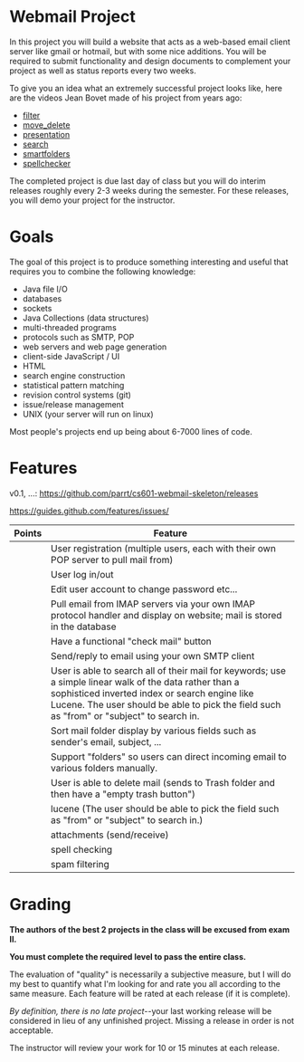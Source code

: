 Webmail Project
====

In this project you will build a website that acts as a web-based email client server like gmail or hotmail, but with some nice additions.  You will be required to submit functionality and design documents to complement your project as well as status reports every two weeks.

To give you an idea what an extremely successful project looks like, here are the videos Jean Bovet made of his project from years ago:

* [filter](movies/webmail/filter.mov)
* [move_delete](movies/webmail/html_move_delete.mov)
* [presentation](movies/webmail/presentation.mov)
* [search](movies/webmail/search.mov)
* [smartfolders](movies/webmail/smartfolders.mov)
* [spellchecker](movies/webmail/spellchecker.mov)

The completed project is due last day of class but you will do interim releases roughly every 2-3 weeks during the semester.  For these releases, you will demo your project for the instructor.

# Goals

The goal of this project is to produce something interesting and useful that requires you to combine the following knowledge:

* Java file I/O
* databases
* sockets
* Java Collections (data structures)
* multi-threaded programs
* protocols such as SMTP, POP
* web servers and web page generation
* client-side JavaScript / UI
* HTML
* search engine construction
* statistical pattern matching
* revision control systems (git)
* issue/release management
* UNIX (your server will run on linux)


Most people's projects end up being about 6-7000 lines of code.

# Features

v0.1, ...:
https://github.com/parrt/cs601-webmail-skeleton/releases

https://guides.github.com/features/issues/

| Points | Feature |
|--------|--------|
| | User registration (multiple users, each with their own POP server to pull mail from) |
| | User log in/out |
| | Edit user account to change password etc... |
| | Pull email from IMAP servers via your own IMAP protocol handler and display on website; mail is stored in the database |
| | Have a functional "check mail" button |
| | Send/reply to email using your own SMTP client |
| | User is able to search all of their mail for keywords; use a simple linear walk of the data rather than a sophisticed inverted index or search engine like Lucene. The user should be able to pick the field such as "from" or "subject" to search in. |
| | Sort mail folder display by various fields such as sender's email, subject, ... |
| | Support "folders" so users can direct incoming email to various folders manually. |
| | User is able to delete mail (sends to Trash folder and then have a "empty trash button") |
| | lucene (The user should be able to pick the field such as "from" or "subject" to search in.) |
| | attachments (send/receive) |
| | spell checking |
| | spam filtering |

# Grading

**The authors of the best 2 projects in the class will be excused from exam II.**

**You must complete the required level to pass the entire class.**

The evaluation of "quality" is necessarily a subjective measure, but I will do my best to quantify what I'm looking for and rate you all according to the same measure.  Each feature will be rated at each release (if it is complete).

*By definition, there is no late project*--your last working release will be considered in lieu of any unfinished project.  Missing a release in order is not acceptable.

The instructor will review your work for 10 or 15 minutes at each release.

